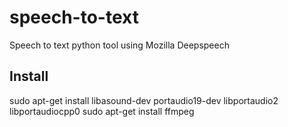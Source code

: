 # speech-to-text
Speech to text python tool using Mozilla Deepspeech

## Install

sudo apt-get install libasound-dev portaudio19-dev libportaudio2 libportaudiocpp0
sudo apt-get install ffmpeg